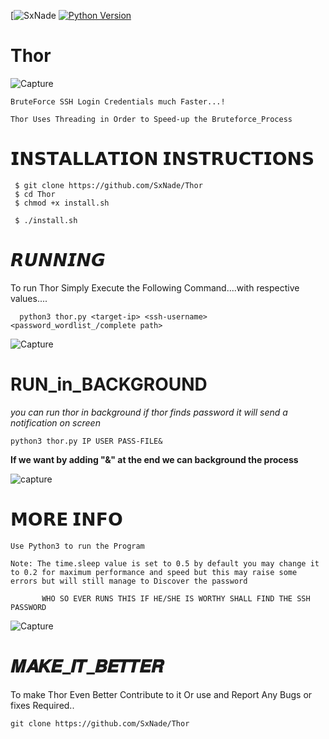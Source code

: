 [![SxNade](https://img.shields.io/badge/MadeBy-SxNade-red)
[![Python Version](https://img.shields.io/badge/python-3.6+-green)](https://www.python.org)

# Thor
![Capture](https://github.com/SxNade/Thor/blob/main/Thor.png)

`BruteForce SSH Login Credentials much Faster...!`

`Thor Uses Threading in Order to Speed-up the Bruteforce_Process`

 
# 𝗜𝗡𝗦𝗧𝗔𝗟𝗟𝗔𝗧𝗜𝗢𝗡 𝗜𝗡𝗦𝗧𝗥𝗨𝗖𝗧𝗜𝗢𝗡𝗦

     $ git clone https://github.com/SxNade/Thor
     $ cd Thor
     $ chmod +x install.sh
     
     $ ./install.sh
     
# 𝙍𝙐𝙉𝙉𝙄𝙉𝙂
To run Thor Simply Execute the Following Command....with respective values....

      python3 thor.py <target-ip> <ssh-username> <password_wordlist_/complete path>

![Capture](https://github.com/SxNade/Thor/blob/main/Thor.gif)

# RUN_in_BACKGROUND

*you can run thor in background if thor finds password it will send a notification on screen*

    python3 thor.py IP USER PASS-FILE&

**If we want by adding "&" at the end we can background the process**

![capture](https://github.com/SxNade/Thor/blob/main/Thor2.gif)

# 𝗠𝗢𝗥𝗘 𝗜𝗡𝗙𝗢

`Use Python3 to run the Program`

`Note: The time.sleep value is set to 0.5 by default you may change it to 0.2 for maximum performance and speed but this may raise some errors but will still manage to Discover the password`


           WHO SO EVER RUNS THIS IF HE/SHE IS WORTHY SHALL FIND THE SSH PASSWORD


![Capture](https://i.pinimg.com/originals/92/f5/5d/92f55d08533130e1caa6eabfe2139718.gif)

# 𝑴𝑨𝑲𝑬_𝑰𝑻_𝑩𝑬𝑻𝑻𝑬𝑹
To make Thor Even Better Contribute to it Or use and Report Any Bugs or fixes Required..

`git clone https://github.com/SxNade/Thor`

